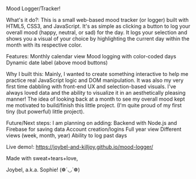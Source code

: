 Mood Logger/Tracker!

What's it do?:
This is a small web-based mood tracker (or logger) built with HTML5, CSS3, and JavaScript. It's as simple as clicking a button to log your overall mood (happy, neutral, or sad) for the day. It logs your selection and shows you a visual of your choice by highlighting the current day within the month with its respective color.

Features:
Monthly calendar view
Mood logging with color-coded days
Dynamic date label (above mood buttons)

Why I built this:
Mainly, I wanted to create something interactive to help me practice real JavaScript logic and DOM manipulation. It was also my very first time dabbling with front-end UX and selection-based visuals.
I’ve always loved data and the ability to visualize it in an aesthetically pleasing manner! The idea of looking back at a month to see my overall mood kept me motivated to build/finish this little project.
(I'm quite proud of my first tiny (but powerful) little project).

Future/Next steps:
I am planning on adding:
Backend with Node.js and Firebase for saving data
Account creation/logins
Full year view
Different views (week, month, year)
Ability to log past days

Live demo!:
https://joybel-and-killjoy.github.io/mood-logger/

Made with sweat+tears+love,

Joybel, a.k.a. Sophie! (❁´◡`❁)

